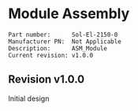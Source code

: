 # Module Assembly

```
Part number:      Sol-El-2150-0
Manufacturer PN:  Not Applicable
Description:      ASM_Module
Current revision: v1.0.0
```

## Revision v1.0.0
Initial design